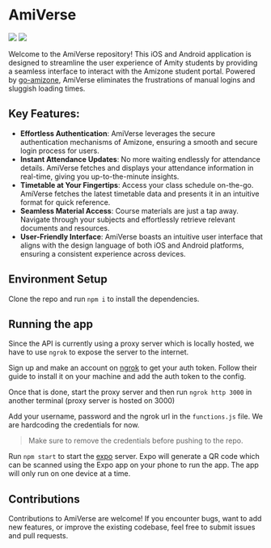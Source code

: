 # AmiVerse
<img src="https://img.shields.io/badge/React_Native-20232A?style=for-the-badge&logo=react&logoColor=61DAFB" /> <img src="https://img.shields.io/badge/JavaScript-F7DF1E?style=for-the-badge&logo=JavaScript&logoColor=white" />

Welcome to the AmiVerse repository! This iOS and Android application is designed to streamline the user experience of Amity students by providing a seamless interface to interact with the Amizone student portal. Powered by [go-amizone](https://github.com/ditsuke/go-amizone), AmiVerse eliminates the frustrations of manual logins and sluggish loading times.

## Key Features:

- **Effortless Authentication**: AmiVerse leverages the secure authentication mechanisms of Amizone, ensuring a smooth and secure login process for users.
- **Instant Attendance Updates**: No more waiting endlessly for attendance details. AmiVerse fetches and displays your attendance information in real-time, giving you up-to-the-minute insights.
- **Timetable at Your Fingertips**: Access your class schedule on-the-go. AmiVerse fetches the latest timetable data and presents it in an intuitive format for quick reference.
- **Seamless Material Access**: Course materials are just a tap away. Navigate through your subjects and effortlessly retrieve relevant documents and resources.
- **User-Friendly Interface**: AmiVerse boasts an intuitive user interface that aligns with the design language of both iOS and Android platforms, ensuring a consistent experience across devices.

## Environment Setup

Clone the repo and run `npm i` to install the dependencies.

## Running the app

Since the API is currently using a proxy server which is locally hosted, we have to use `ngrok` to expose the server to the internet.

Sign up and make an account on [ngrok](https://ngrok.com/) to get your auth token. Follow their guide to install it on your machine and add the auth token to the config.

Once that is done, start the proxy server and then run `ngrok http 3000` in another terminal (proxy server is hosted on 3000)

Add your username, password and the ngrok url in the `functions.js` file. We are hardcoding the credentials for now.

> Make sure to remove the credentials before pushing to the repo.

Run `npm start` to start the [expo](https://expo.dev/) server. Expo will generate a QR code which can be scanned using the Expo app on your phone to run the app. The app will only run on one device at a time.

## Contributions

Contributions to AmiVerse are welcome! If you encounter bugs, want to add new features, or improve the existing codebase, feel free to submit issues and pull requests.


<!-- ## 🚀 How to use

```sh
npx create-expo-app -e with-router
```

## 📝 Notes

- [Expo Router: Docs](https://expo.github.io/router)
- [Expo Router: Repo](https://github.com/expo/router)

for ios native (additional install)
`npx pod-install` -->
